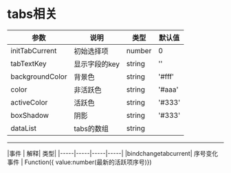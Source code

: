 # tabs相关

| 参数 | 说明 | 类型 | 默认值 |
|-----|-----|-----|-----|
|initTabCurrent|	初始选择项	|number| 0 |	
|tabTextKey|显示字段的key	|string| '' |	
|backgroundColor|背景色	|string| '#fff' |	
|color|非活跃色	|string| '#aaa' |	
|activeColor|活跃色	|string| '#333' |	
|boxShadow|阴影	|string| '#333' |	
|dataList|tabs的数组|string|


----------------------------

|事件 | 解释| 类型|
|-----|-----|-----|-----|
|bindchangetabcurrent| 序号变化事件 | Function({ value:number(最新的活跃项序号)})
